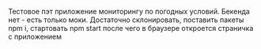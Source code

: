 Тестовое пэт приложение мониторингу по погодных условий. Бекенда нет - есть только моки. Достаточно склонировать, поставить пакеты npm i, стартовать npm start после чего в браузере откроется страничка с приложением
